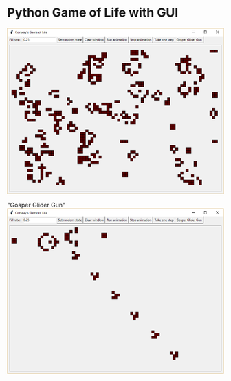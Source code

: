 # Python Game of Life with GUI

![alt text](https://github.com/Asav7/Python-Game-of-Life-with-GUI/blob/master/readme_images/Img_random.png)

"Gosper Glider Gun"
![alt text](https://github.com/Asav7/Python-Game-of-Life-with-GUI/blob/master/readme_images/Img_gosper_gun.png)
